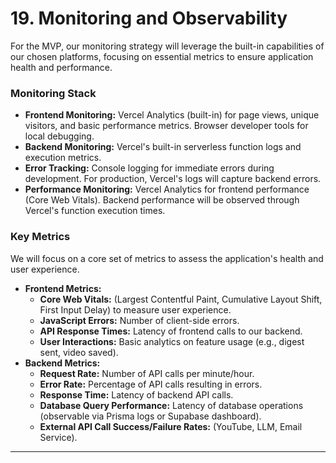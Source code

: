 # **19. Monitoring and Observability**

For the MVP, our monitoring strategy will leverage the built-in capabilities of our chosen platforms, focusing on essential metrics to ensure application health and performance.

### **Monitoring Stack**

*   **Frontend Monitoring:** Vercel Analytics (built-in) for page views, unique visitors, and basic performance metrics. Browser developer tools for local debugging.
*   **Backend Monitoring:** Vercel's built-in serverless function logs and execution metrics.
*   **Error Tracking:** Console logging for immediate errors during development. For production, Vercel's logs will capture backend errors.
*   **Performance Monitoring:** Vercel Analytics for frontend performance (Core Web Vitals). Backend performance will be observed through Vercel's function execution times.

### **Key Metrics**

We will focus on a core set of metrics to assess the application's health and user experience.

*   **Frontend Metrics:**
    *   **Core Web Vitals:** (Largest Contentful Paint, Cumulative Layout Shift, First Input Delay) to measure user experience.
    *   **JavaScript Errors:** Number of client-side errors.
    *   **API Response Times:** Latency of frontend calls to our backend.
    *   **User Interactions:** Basic analytics on feature usage (e.g., digest sent, video saved).
*   **Backend Metrics:**
    *   **Request Rate:** Number of API calls per minute/hour.
    *   **Error Rate:** Percentage of API calls resulting in errors.
    *   **Response Time:** Latency of backend API calls.
    *   **Database Query Performance:** Latency of database operations (observable via Prisma logs or Supabase dashboard).
    *   **External API Call Success/Failure Rates:** (YouTube, LLM, Email Service).

---
